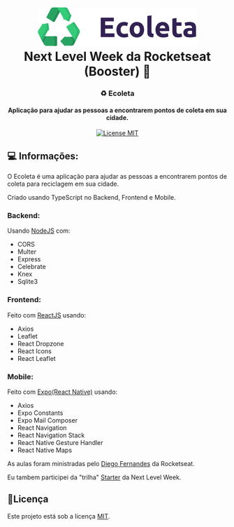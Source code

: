 <h1 align="center">
  <img src="web\src\assets\logo.svg" alt="Logo">
  <br>
  Next Level Week da Rocketseat (Booster) 🚀
  <br>
</h1>


<h3 align="center">♻️ Ecoleta</h4>

<h4 align="center">Aplicação para ajudar as pessoas a encontrarem pontos de coleta em sua cidade.</h4>
<p align="center">
  <a href="https://opensource.org/licenses/MIT">
    <img src="https://img.shields.io/badge/License-MIT-blue.svg" alt="License MIT">
  </a>
</p>

## 💻 Informações:

O Ecoleta é uma aplicação para ajudar as pessoas a encontrarem pontos de coleta para reciclagem em sua cidade. 

Criado usando TypeScript no Backend, Frontend e Mobile.

### Backend:

Usando [NodeJS](https://nodejs.org/) com:

- CORS
- Multer
- Express
- Celebrate
- Knex
- Sqlite3

### Frontend:

Feito com [ReactJS](https://reactjs.org/) usando:

- Axios
- Leaflet
- React Dropzone
- React Icons
- React Leaflet

### Mobile:

Feito com [Expo(React Native)](https://expo.io/) usando:

- Axios
- Expo Constants
- Expo Mail Composer
- React Navigation
- React Navigation Stack
- React Native Gesture Handler
- React Native Maps




As aulas foram ministradas pelo [Diego Fernandes](https://github.com/diego3g) da Rocketseat.


Eu tambem participei da "trilha" [Starter](https://github.com/drawciamage/Next-Level-Week-Starter) da Next Level Week.


## 📝Licença
Este projeto está sob a licença [MIT](LICENSE.md).